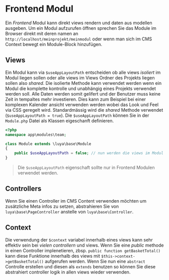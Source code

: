 Frontend Modul
==============
Ein *Frontend* Modul kann direkt views rendern und daten aus modellen ausgeben. Um ein Modul aufzurufen öffnen sprechen Sie das Module im Browser direkt mit deren namen an `http://localhost/meinprojekt/meinmodul` oder wenn man sich im CMS Context bewegt ein Module-Block hinzufügen.

Views
------
Ein Modul kann via `$useAppLayoutPath` entscheiden ob alle views *isoliert* im Modul liegen sollen oder alle views im Views Ordner des Projekts liegen sollen also *shared*. Die isolierte Methode kann verwendet werden wenn ein Modul die komplette kontrolle und unabhängig eines Projekts verwendet werden soll. Alle Daten werden somit gelifert und der Benutzer muss keine Zeit in tempaltes mehr investieren. Dies kann zum Beispiel bei einer komplexen Kalender ansicht verwenden werden wobei das Look und Feel via CSS geregelt wird. Standardmässig wird die *shared* Methode verwendet (`$useAppLayoutPath = true`). Die `$useAppLayoutPath` können Sie in der `Module.php` Datei als Klassen eigeschanft definieren.
```php
<?php
namespace app\modules\team;

class Module extends \luya\base\Module
{
    public $useAppLayoutPath = false; // nun werden die views im Modul Ordner gesucht
}
```

> Die `$useAppLayoutPath` eigenschaft sollte nur in Frontend Modulen verwendet werden.

Controllers
-----------
Wenn Sie einen Controller im CMS Content verwenden möchten um zusätzliche Meta infos zu setzen, abstrahieren Sie von `luya\base\PageController` anstelle von `luya\base\Controller`.

Context
-------
Die verwendung der `$context` variabel innerhalb eines views kann sehr effektiv sein bei *vielen controllern* und views. Wenn Sie eine *public* methode in einen Controller implenetieren, zbsp. `public function getBasketTotal()` kann diese Funktione innerhalb des views mit `$this->context->getBasketTotal()` aufgerufen werden. Wenn Sie nun eine `abstract` Controlle erstellen und diesen als `extends` benutzen so können Sie diese abstrahiert controller logik in allen views wieder verwenden.